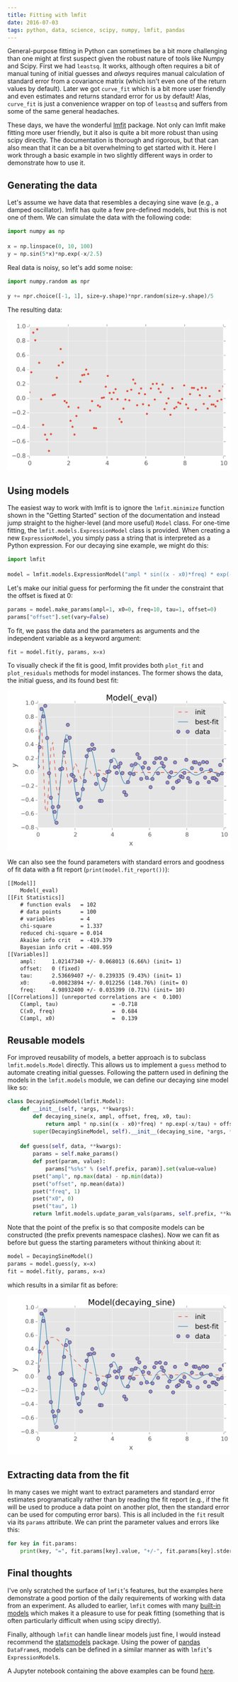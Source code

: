 ```yaml
---
title: Fitting with lmfit
date: 2016-07-03
tags: python, data, science, scipy, numpy, lmfit, pandas
---
```


General-purpose fitting in Python can sometimes be a bit more
challenging than one might at first suspect given the robust nature of
tools like Numpy and Scipy. First we had `leastsq`. It works, although
often requires a bit of manual tuning of initial guesses and *always*
requires manual calculation of standard error from a covariance matrix
(which isn't even one of the return values by default). Later we got
`curve_fit` which is a bit more user friendly and even estimates and
returns standard error for us by default! Alas, `curve_fit` is just a
convenience wrapper on top of `leastsq` and suffers from some of the
same general headaches.

These days, we have the wonderful [lmfit][] package. Not only can lmfit
make fitting more user friendly, but it also is quite a bit more robust
than using scipy directly. The documentation is thorough and rigorous,
but that can also mean that it can be a bit overwhelming to get started
with it. Here I work through a basic example in two slightly different
ways in order to demonstrate how to use it.

[lmfit]: https://github.com/lmfit/lmfit-py/

## Generating the data

Let's assume we have data that resembles a decaying sine wave (e.g., a
damped oscillator). lmfit has quite a few pre-defined models, but this
is not one of them. We can simulate the data with the following code:

```python
import numpy as np

x = np.linspace(0, 10, 100)
y = np.sin(5*x)*np.exp(-x/2.5)
```

Real data is noisy, so let's add some noise:

```python
import numpy.random as npr

y += npr.choice([-1, 1], size=y.shape)*npr.random(size=y.shape)/5
```

The resulting data:

![Decaying sine generated data](../img/lmfit/data.svg)

## Using models

The easiest way to work with lmfit is to ignore the `lmfit.minimize`
function shown in the "Getting Started" section of the documentation and
instead jump straight to the higher-level (and more useful) `Model`
class. For one-time fitting, the `lmfit.models.ExpressionModel` class is
provided. When creating a new `ExpressionModel`, you simply pass a
string that is interpreted as a Python expression. For our decaying sine
example, we might do this:

```python
import lmfit

model = lmfit.models.ExpressionModel("ampl * sin((x - x0)*freq) * exp(-x/tau) + offset")
```

Let's make our initial guess for performing the fit under the constraint
that the offset is fixed at 0:

```python
params = model.make_params(ampl=1, x0=0, freq=10, tau=1, offset=0)
params["offset"].set(vary=False)
```

To fit, we pass the data and the parameters as arguments and the
independent variable as a keyword argument:

```python
fit = model.fit(y, params, x=x)
```

To visually check if the fit is good, lmfit provides both `plot_fit` and
`plot_residuals` methods for model instances. The former shows the data,
the initial guess, and its found best fit:

![Result of the ExpressionModel fit](../img/lmfit/fit-expression-model.svg)

We can also see the found parameters with standard errors and goodness
of fit data with a fit report (`print(model.fit_report())`):

```text
[[Model]]
    Model(_eval)
[[Fit Statistics]]
    # function evals   = 102
    # data points      = 100
    # variables        = 4
    chi-square         = 1.337
    reduced chi-square = 0.014
    Akaike info crit   = -419.379
    Bayesian info crit = -408.959
[[Variables]]
    ampl:     1.02147340 +/- 0.068013 (6.66%) (init= 1)
    offset:   0 (fixed)
    tau:      2.53669407 +/- 0.239335 (9.43%) (init= 1)
    x0:      -0.00823894 +/- 0.012256 (148.76%) (init= 0)
    freq:     4.98932400 +/- 0.035399 (0.71%) (init= 10)
[[Correlations]] (unreported correlations are <  0.100)
    C(ampl, tau)                 = -0.718
    C(x0, freq)                  =  0.684
    C(ampl, x0)                  =  0.139
```

## Reusable models

For improved reusability of models, a better approach is to subclass
`lmfit.models.Model` directly. This allows us to implement a `guess`
method to automate creating initial guesses. Following the pattern used
in defining the models in the `lmfit.models` module, we can define our
decaying sine model like so:

```python
class DecayingSineModel(lmfit.Model):
    def __init__(self, *args, **kwargs):
        def decaying_sine(x, ampl, offset, freq, x0, tau):
            return ampl * np.sin((x - x0)*freq) * np.exp(-x/tau) + offset
        super(DecayingSineModel, self).__init__(decaying_sine, *args, **kwargs)

    def guess(self, data, **kwargs):
        params = self.make_params()
        def pset(param, value):
            params["%s%s" % (self.prefix, param)].set(value=value)
        pset("ampl", np.max(data) - np.min(data))
        pset("offset", np.mean(data))
        pset("freq", 1)
        pset("x0", 0)
        pset("tau", 1)
        return lmfit.models.update_param_vals(params, self.prefix, **kwargs)
```

Note that the point of the prefix is so that composite models can be
constructed (the prefix prevents namespace clashes). Now we can fit as
before but guess the starting parameters without thinking about it:

```python
model = DecayingSineModel()
params = model.guess(y, x=x)
fit = model.fit(y, params, x=x)
```

which results in a similar fit as before:

![Result of the DecayingSineModel fit](../img/lmfit/fit-decaying-sine-model.svg)

## Extracting data from the fit

In many cases we might want to extract parameters and standard error
estimates programatically rather than by reading the fit report (e.g.,
if the fit will be used to produce a data point on another plot, then
the standard error can be used for computing error bars). This is all
included in the `fit` result via its `params` attribute. We can print
the parameter values and errors like this:

```python
for key in fit.params:
    print(key, "=", fit.params[key].value, "+/-", fit.params[key].stderr)
```

## Final thoughts

I've only scratched the surface of `lmfit`'s features, but the examples
here demonstrate a good portion of the daily requirements of working
with data from an experiment. As alluded to earlier, `lmfit` comes with
many [built-in models][] which makes it a pleasure to use for peak
fitting (something that is often particularly difficult when using scipy
directly).

Finally, although `lmfit` can handle linear models just fine, I would
instead recommend the [statsmodels][] package. Using the power of
[pandas][] `DataFrame`s, models can be defined in a similar manner as
with `lmfit`'s `ExpressionModel`s.

A Jupyter notebook containing the above examples can be found
[here](../notebooks/lmfit_20160703.ipynb).

[built-in models]: https://lmfit.github.io/lmfit-py/builtin_models.html#builtin-models-chapter
[statsmodels]: http://statsmodels.sourceforge.net/
[pandas]: http://pandas.pydata.org/

